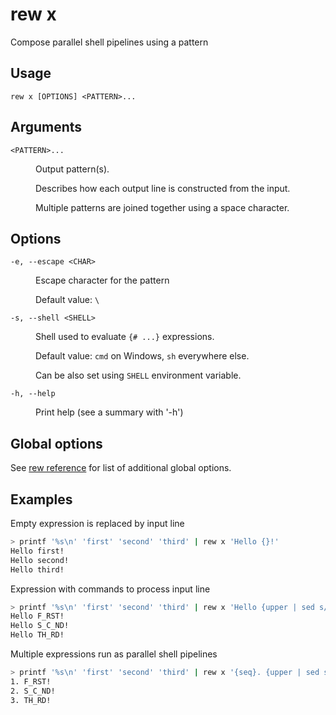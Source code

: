 # rew x

Compose parallel shell pipelines using a pattern

## Usage

```
rew x [OPTIONS] <PATTERN>...
```

## Arguments

<dl>
<dt><code>&lt;PATTERN&gt;...</code></dt>
<dd>

Output pattern(s).

Describes how each output line is constructed from the input.

Multiple patterns are joined together using a space character.
</dd>
</dl>

## Options

<dl>

<dt><code>-e, --escape &lt;CHAR&gt;</code></dt>
<dd>

Escape character for the pattern

Default value: `\`
</dd>

<dt><code>-s, --shell &lt;SHELL&gt;</code></dt>
<dd>

Shell used to evaluate `{# ...}` expressions.

Default value: `cmd` on Windows, `sh` everywhere else.

Can be also set using `SHELL` environment variable.
</dd>

<dt><code>-h, --help</code></dt>
<dd>

Print help (see a summary with '-h')
</dd>
</dl>

## Global options

See [rew reference](rew.md#global-options) for list of additional global options.

## Examples

Empty expression is replaced by input line

```sh
> printf '%s\n' 'first' 'second' 'third' | rew x 'Hello {}!'
Hello first!
Hello second!
Hello third!
```

Expression with commands to process input line

```sh
> printf '%s\n' 'first' 'second' 'third' | rew x 'Hello {upper | sed s/[AEIO]/_/g}!'
Hello F_RST!
Hello S_C_ND!
Hello TH_RD!
```

Multiple expressions run as parallel shell pipelines

```sh
> printf '%s\n' 'first' 'second' 'third' | rew x '{seq}. {upper | sed s/[AEIO]/_/g}!'
1. F_RST!
2. S_C_ND!
3. TH_RD!
```
